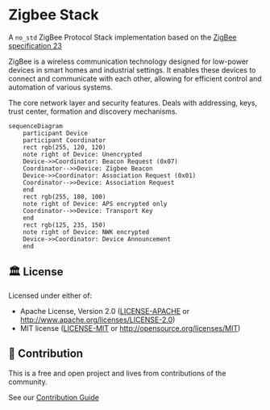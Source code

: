 # Zigbee Stack

A `no_std` ZigBee Protocol Stack implementation based on the [ZigBee specification 23](https://csa-iot.org/wp-content/uploads/2024/07/docs-05-3474-23-csg-zigbee-specificationR23.1.pdf)

ZigBee is a wireless communication technology designed for low-power devices in smart homes and industrial settings. 
It enables these devices to connect and communicate with each other, allowing for efficient control and automation of various systems.

The core network layer and security features. Deals with addressing, keys, trust center, formation and discovery mechanisms.

```mermaid
sequenceDiagram
    participant Device
    participant Coordinator
    rect rgb(255, 120, 120)
    note right of Device: Unencrypted
    Device->>Coordinator: Beacon Request (0x07)
    Coordinator-->>Device: Zigbee Beacon
    Device->>Coordinator: Association Request (0x01)
    Coordinator-->>Device: Association Request
    end
    rect rgb(255, 180, 100)
    note right of Device: APS encrypted only
    Coordinator-->>Device: Transport Key
    end
    rect rgb(125, 235, 150)
    note right of Device: NWK encrypted
    Device->>Coordinator: Device Announcement
    end
```

## 🏛️ License

Licensed under either of:

- Apache License, Version 2.0 ([LICENSE-APACHE](LICENSE-APACHE) or http://www.apache.org/licenses/LICENSE-2.0)
- MIT license ([LICENSE-MIT](LICENSE-MIT) or http://opensource.org/licenses/MIT)

## 🧩 Contribution

This is a free and open project and lives from contributions of the community.

See our [Contribution Guide](CONTRIBUTING.md)

